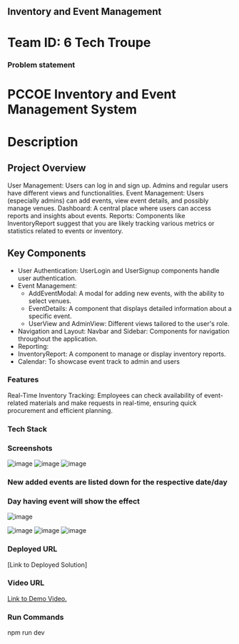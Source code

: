 ## Inventory and Event Management

# Team ID: 6 Tech Troupe
### Problem statement
# PCCOE Inventory and Event Management System

# Description
 ## Project Overview
 User Management: Users can log in and sign up. Admins and regular users have different views and functionalities.
 Event Management: Users (especially admins) can add events, view event details, and possibly manage venues.
 Dashboard: A central place where users can access reports and insights about events.
 Reports: Components like InventoryReport suggest that you are likely tracking various metrics or statistics related to events or inventory.

 ## Key Components
 * User Authentication: UserLogin and UserSignup components handle user authentication.
 * Event Management:
   * AddEventModal: A modal for adding new events, with the ability to select venues.
   * EventDetails: A component that displays detailed information about a specific event.
   * UserView and AdminView: Different views tailored to the user's role.
 * Navigation and Layout:
  Navbar and Sidebar: Components for navigation throughout the application.
 * Reporting:
  * InventoryReport: A component to manage or display inventory reports.
 * Calendar:
    To showcase event track to admin and users

### Features 
  Real-Time Inventory Tracking: Employees can check availability of event-related
   materials and make requests in real-time, ensuring quick procurement and
   efficient planning.

### Tech Stack

### Screenshots
![image](https://github.com/user-attachments/assets/875e6bd9-b081-4812-9ccc-229a75496777)
![image](https://github.com/user-attachments/assets/6ad7d10a-3fb3-4fa7-a942-3ee7b3a457cc)
![image](https://github.com/user-attachments/assets/bc0da5e8-24e6-4397-8d23-26353875f086)


### New added events are listed down for the respective date/day 
### Day having event will show the effect
![image](https://github.com/user-attachments/assets/a4ae4f51-2d6a-4cc1-8a33-34d9fdd3d92d)

![image](https://github.com/user-attachments/assets/5d27f753-d67d-4a8b-b528-4434ad2757bc)
![image](https://github.com/user-attachments/assets/bd898bdd-35bc-4bdf-b69d-6bff3f9e3808)
![image](https://github.com/user-attachments/assets/14f9d04d-5aa7-49d2-a3ab-7f9f90a97783)


### Deployed URL
 [Link to Deployed Solution]

### Video URL
 [Link to Demo Video.](https://drive.google.com/file/d/1UadcTHR1DwYydblWjME_Fp4S6WDvomr6/view?usp=drive_link)

### Run Commands
 npm run dev
